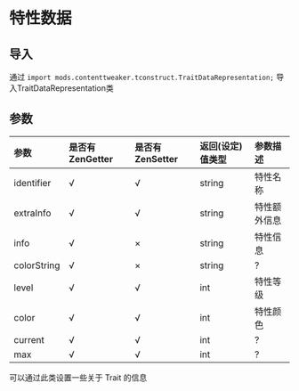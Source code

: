 # 特性数据

## 导入

通过 `import mods.contenttweaker.tconstruct.TraitDataRepresentation;` 导入TraitDataRepresentation类  

## 参数

| 参数 | 是否有ZenGetter | 是否有ZenSetter | 返回(设定)值类型 | 参数描述 |
| :---- | :---- | :---- | :---- | :---- |
| identifier | √ | √ | string | 特性名称 |
| extraInfo | √ | √ | string | 特性额外信息 |
| info | √ | × | string | 特性信息 |
| colorString | √ | × | string | ? |
| level | √ | √ | int | 特性等级 |
| color | √ | √ | int | 特性颜色 |
| current | √ | √ | int | ? |
| max | √  | √ | int | ? |

可以通过此类设置一些关于 Trait 的信息